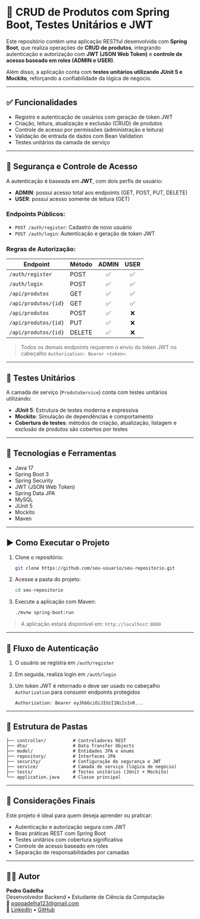 
# 🛒 CRUD de Produtos com Spring Boot, Testes Unitários e JWT

Este repositório contém uma aplicação RESTful desenvolvida com **Spring Boot**, que realiza operações de **CRUD de produtos**, integrando autenticação e autorização com **JWT (JSON Web Token)** e **controle de acesso baseado em roles (ADMIN e USER)**.

Além disso, a aplicação conta com **testes unitários utilizando JUnit 5 e Mockito**, reforçando a confiabilidade da lógica de negócio.

---

## ✅ Funcionalidades

- Registro e autenticação de usuários com geração de token JWT
- Criação, leitura, atualização e exclusão (CRUD) de produtos
- Controle de acesso por permissões (administração e leitura)
- Validação de entrada de dados com Bean Validation
- Testes unitários da camada de serviço

---

## 🔐 Segurança e Controle de Acesso

A autenticação é baseada em **JWT**, com dois perfis de usuário:

- **ADMIN**: possui acesso total aos endpoints (GET, POST, PUT, DELETE)
- **USER**: possui acesso somente de leitura (GET)

### Endpoints Públicos:

- `POST /auth/register`: Cadastro de novo usuário
- `POST /auth/login`: Autenticação e geração de token JWT

### Regras de Autorização:

| Endpoint               | Método | ADMIN | USER |
|------------------------|--------|:-----:|:----:|
| `/auth/register`       | POST   | ✅    | ✅   |
| `/auth/login`          | POST   | ✅    | ✅   |
| `/api/produtos`        | GET    | ✅    | ✅   |
| `/api/produtos/{id}`   | GET    | ✅    | ✅   |
| `/api/produtos`        | POST   | ✅    | ❌   |
| `/api/produtos/{id}`   | PUT    | ✅    | ❌   |
| `/api/produtos/{id}`   | DELETE | ✅    | ❌   |

> Todos os demais endpoints requerem o envio do token JWT no cabeçalho `Authorization: Bearer <token>`.

---

## 🧪 Testes Unitários

A camada de serviço (`ProdutoService`) conta com testes unitários utilizando:

- **JUnit 5**: Estrutura de testes moderna e expressiva
- **Mockito**: Simulação de dependências e comportamento
- **Cobertura de testes**: métodos de criação, atualização, listagem e exclusão de produtos são cobertos por testes

---

## 🧰 Tecnologias e Ferramentas

- Java 17
- Spring Boot 3
- Spring Security
- JWT (JSON Web Token)
- Spring Data JPA
- MySQL
- JUnit 5
- Mockito
- Maven

---

## ▶️ Como Executar o Projeto

1. Clone o repositório:
   ```bash
   git clone https://github.com/seu-usuario/seu-repositorio.git
   ```

2. Acesse a pasta do projeto:
   ```bash
   cd seu-repositorio
   ```

3. Execute a aplicação com Maven:
   ```bash
   ./mvnw spring-boot:run
   ```

> A aplicação estará disponível em: `http://localhost:8080`

---

## 🔄 Fluxo de Autenticação

1. O usuário se registra em `/auth/register`
2. Em seguida, realiza login em `/auth/login`
3. Um token JWT é retornado e deve ser usado no cabeçalho `Authorization` para consumir endpoints protegidos

   ```
   Authorization: Bearer eyJhbGciOiJIUzI1NiIsInR...
   ```

---

## 🧩 Estrutura de Pastas

```
├── controller/          # Controladores REST
├── dto/                 # Data Transfer Objects
├── model/               # Entidades JPA e enums
├── repository/          # Interfaces JPA
├── security/            # Configuração de segurança e JWT
├── service/             # Camada de serviço (lógica de negócio)
├── tests/               # Testes unitários (JUnit + Mockito)
└── application.java     # Classe principal
```

---

## 📌 Considerações Finais

Este projeto é ideal para quem deseja aprender ou praticar:

- Autenticação e autorização segura com JWT
- Boas práticas REST com Spring Boot
- Testes unitários com cobertura significativa
- Controle de acesso baseado em roles
- Separação de responsabilidades por camadas

---

## 🧑‍💻 Autor

**Pedro Gadelha**  
Desenvolvedor Backend • Estudante de Ciência da Computação  
📧 pgpgadelha123@gmail.com  
🔗 [LinkedIn](https://www.linkedin.com/in/pedro-gadelha-b1a05934a) • [GitHub](https://https://github.com/gadelha2005)
